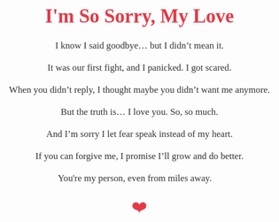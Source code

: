 <!DOCTYPE html>
<html lang="en">
<head>
  <meta charset="UTF-8">
  <meta name="viewport" content="width=device-width, initial-scale=1.0">
  <title>I'm Sorry, My Love</title>
  <link href="https://fonts.googleapis.com/css2?family=Handlee&display=swap" rel="stylesheet">
  <style>
    body {
      margin: 0;
      padding: 0;
      background-image: url('https://www.transparenttextures.com/patterns/paper-fibers.png');
      background-color: #fdfdfd;
      font-family: 'Handlee', cursive;
      display: flex;
      align-items: center;
      justify-content: center;
      height: 100vh;
      text-align: center;
    }

    .container {
      background: white;
      padding: 40px;
      border-radius: 16px;
      box-shadow: 0 8px 16px rgba(0,0,0,0.2);
      max-width: 600px;
    }

    h1 {
      color: #e63946;
      font-size: 2.5em;
    }

    p {
      font-size: 1.2em;
      color: #333;
      margin-bottom: 20px;
    }

    .heart {
      font-size: 2em;
      color: #e63946;
      animation: pulse 1.5s infinite;
    }

    @keyframes pulse {
      0% { transform: scale(1); }
      50% { transform: scale(1.2); }
      100% { transform: scale(1); }
    }
  </style>
</head>
<body>
  <div class="container">
    <h1>I'm So Sorry, My Love</h1>
    <p>I know I said goodbye… but I didn’t mean it.</p>
    <p>It was our first fight, and I panicked. I got scared.</p>
    <p>When you didn’t reply, I thought maybe you didn’t want me anymore.</p>
    <p>But the truth is… I love you. So, so much.</p>
    <p>And I’m sorry I let fear speak instead of my heart.</p>
    <p>If you can forgive me, I promise I’ll grow and do better.</p>
    <p>You're my person, even from miles away. 💌</p>
    <div class="heart">❤️</div>
  </div>
</body>
</html>

